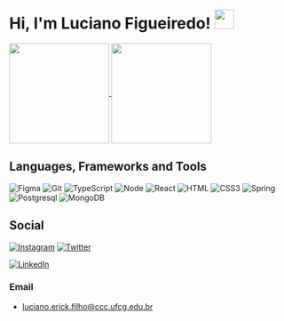 # Hi, I'm Luciano Figueiredo! <a href="https://rahulmahesh.me/"><img src="https://media.giphy.com/media/hvRJCLFzcasrR4ia7z/giphy.gif" width="35px"></h1></a></p>

<a href="https://github.com/LucianErick">
  <img align="center" height="180rem" src="https://github-readme-stats.vercel.app/api?username=LucianErick&show_icons=true&theme=dracula">
</a>
<a href="https://github.com/LucianErick">
  <img align="center" height="180rem" src="https://github-readme-stats.vercel.app/api/top-langs/?username=LucianErick&layout=compact&theme=dracula">
</a>

## Languages, Frameworks and Tools

![Figma](https://img.shields.io/badge/figma-%23F24E1E.svg?style=for-the-badge&logo=figma&logoColor=white)
![Git](https://img.shields.io/badge/git-%23F05033.svg?style=for-the-badge&logo=git&logoColor=white)
![TypeScript](https://img.shields.io/badge/typescript-%23007ACC.svg?style=for-the-badge&logo=typescript&logoColor=white)
![Node](https://img.shields.io/badge/Node.js-43853D?style=for-the-badge&logo=node.js&logoColor=white)
![React](https://img.shields.io/badge/-React-47a1ba?style=for-the-badge&logo=react&logoColor=white)
![HTML](https://img.shields.io/badge/html-%23F24E1E.svg?style=for-the-badge&logo=html5&logoColor=white)
![CSS3](https://img.shields.io/badge/css3-%231572B6.svg?style=for-the-badge&logo=css3&logoColor=white)
![Spring](https://img.shields.io/badge/Spring-6DB33F?style=for-the-badge&logo=spring&logoColor=white)
![Postgresql](https://img.shields.io/badge/PostgreSQL-316192?style=for-the-badge&logo=postgresql&logoColor=white)
![MongoDB](https://img.shields.io/badge/MongoDB-4EA94B?style=for-the-badge&logo=mongodb&logoColor=white)

## Social

[![Instagram](https://img.shields.io/badge/@lucian_erick-%23E4405F.svg?style=for-the-badge&logo=Instagram&logoColor=white)](https://instagram.com/https://www.instagram.com/lucian_erick/?hl=pt-br)
[![Twitter](https://img.shields.io/badge/@reisdev-%231DA1F2.svg?style=for-the-badge&logo=Twitter&logoColor=white)](https://twitter.com/lucer1ck)

[![LinkedIn](https://img.shields.io/badge/linkedin-%230077B5.svg?style=for-the-badge&logo=linkedin&logoColor=white)](https://www.linkedin.com/in/luciano-figueiredo/)

### Email
- luciano.erick.filho@ccc.ufcg.edu.br
